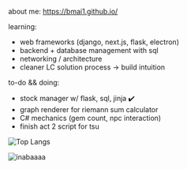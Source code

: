 about me: https://bmai1.github.io/

learning:
- web frameworks (django, next.js, flask, electron)
- backend + database management with sql 
- networking / architecture
- cleaner LC solution process -> build intuition

to-do && doing:
- stock manager w/ flask, sql, jinja ✔️
- graph renderer for riemann sum calculator 
- C# mechanics (gem count, npc interaction)
- finish act 2 script for tsu
  
![Top Langs](https://github-readme-stats.vercel.app/api/top-langs/?username=bmai1&layout=compact&theme=dracula)
<br>

![inabaaaa](https://github.com/bmai1/bmai1/assets/104703637/690a4203-a03a-47b6-b09b-bfece6c78950)


